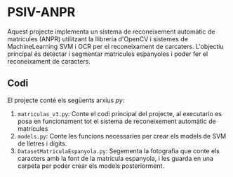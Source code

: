 # PSIV-ANPR
Aquest projecte implementa un sistema de reconeixement automàtic de matrícules (ANPR) utilitzant la llibreria d'OpenCV i sistemes de MachineLearning SVM i OCR per el reconeixament de carcaters. L'objectiu principal és detectar i segmentar matricules espanyoles i poder fer el reconeixament de caracters.

## Codi
El projecte conté els següents arxius *py*:
1. ``matriculas_v3.py``: Conte el codi principal del projecte, al executarlo es posa en funcionament tot el sistema de reconeixement automàtic de matrícules
2. ``models.py``: Conte les funcions necessaries per crear els models de SVM de lletres i digits.
3. ``DatasetMatriculaEspanyola.py``: Segementa la fotografia que conte els caracters amb la font de la matricula espanyola, i les guarda en una carpeta per poder crear els models posteriorment.
